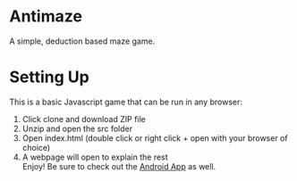# Antimaze
A simple, deduction based maze game.  

# Setting Up  
This is a basic Javascript game that can be run in any browser:  
1. Click clone and download ZIP file  
2. Unzip and open the src folder  
3. Open index.html (double click or right click + open with your browser of choice)  
4. A webpage will open to explain the rest  
Enjoy! Be sure to check out the [Android App](https://play.google.com/store/apps/details?id=com.sarnelli.dan.antimaze) as well.  
